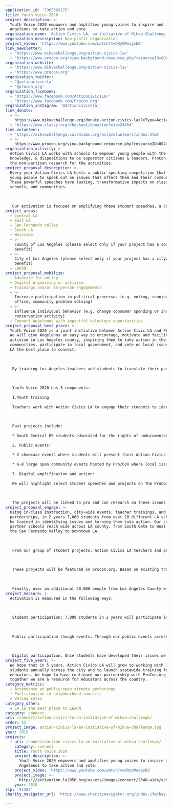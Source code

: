 ```yaml
---
application_id: '7365365175'
title: Youth Voice 2020
project_description: >-
  Youth Voice 2020 empowers and amplifies young voices to inspire and inform
  Angelenos to take action and vote.
organization_name: 'Action Civics LA, an initiative of Mikva Challenge'
organization_description: Non-profit organization
project_video: 'https://www.youtube.com/watch?v=DRyOMoxgsbE'
link_newsletter:
  - 'https://www.mikvachallenge.org/action-civics-la/'
  - 'https://www.procon.org/view.background-resource.php?resourceID=006145'
organization_website:
  - 'https://www.mikvachallenge.org/action-civics-la/'
  - 'https://www.procon.org'
organization_twitter:
  - '@actioncivicsla'
  - '@procon_org'
organization_facebook:
  - 'https://www.facebook.com/ActionCivicsLA/'
  - 'https://www.facebook.com/ProCon.org'
organization_instagram: '@Actioncivicsla'
link_donate:
  - >-
    https://www.mikvachallenge.org/donate-action-civics-la/?eType=ActivityDefinitionInstance&eId=dbd7e11d-a980-44e3-8f09-b215aeb43576
  - 'https://www.classy.org/checkout/donation?eid=24854'
link_volunteer:
  - 'https://mikvachallenge.salsalabs.org/aclavolunteers/index.html'
  - >-
    https://www.procon.org/view.background-resource.php?resourceID=002483#volunteer_application
organization_activity: >-
  Action Civics LA works with schools to empower young people with the skills,
  knowledge, & dispositions to be superstar citizens & leaders. ProCon provides
  the non-partisan research for the activities.
project_proposal_description: >-
  Every year Action Civics LA hosts a public speaking competition that calls
  young people to speak out on issues that affect them and their communities.
  These powerful speeches have lasting, transformative impacts on classrooms,
  schools, and communities.
   
    
   
   Our activation is focused on amplifying these student speeches, a call-to-action, to inform and inspire Angelenos to participate in local neighborhood councils and vote in 2018, 2019, and 2020.
project_areas:
  - Central LA
  - East LA
  - San Fernando Valley
  - South LA
  - Westside
  - >-
    County of Los Angeles (please select only if your project has a countywide
    benefit)
  - >-
    City of Los Angeles (please select only if your project has a citywide
    benefit)
  - LAUSD
project_proposal_mobilize:
  - Advocate for policy
  - Digital organizing or activism
  - Trainings and/or in-person engagements
  - >-
    Increase participation in political processes (e.g. voting, running for
    office, community problem solving)
  - >-
    Influence individual behavior (e.g. change consumer spending or increase
    conservation activity)
  - Connect Angelenos with impactful volunteer opportunities
project_proposal_best_place: >-
  Youth Voice 2020 is a joint initiative between Action Civic LA and ProCon.org.
  We will give Angelenos an easy way to encourage, motivate and facilitate youth
  activism in Los Angeles county, inspiring them to take action in their
  communities, participate in local government, and vote on local issues, making
  LA the best place to connect.
   
    
   
   By training Los Angeles teachers and students to translate their passion into action, highlighting the civic action of youth, and connecting youth to local government, we will show Angelenos how to be active in their communities. Youth Voice 2020 will increase the percentage of young people who are registered to vote; regularly volunteer; and involved in local government. Our focus on action will also increase government responsiveness to local issues. Our ability to amplify youth voices through public events and websites will increase adult participation in local issues, voting rates, volunteerism.
   
    
   
   Youth Voice 2020 has 3 components:
   
   1.Youth training
   
   Teachers work with Action Civics LA to engage their students to identify the most pressing issues in their communities and take action to address these issues. Students learn how to SPEAK OUT, ADVOCATE for change, COLLABORATE with peers and community organizations, RESEARCH issues, DEVELOP action plans to affect change, and SHOWCASE their year-long activism efforts.
   
    
   
   Past projects include:
   
   * South Central HS students advocated for the rights of undocumented immigrants and DREAMers in their school and community bringing in the assistance of immigration lawyers and representatives from Congresswoman Karen Bass’ office; Hancock Park Elementary students researched homelessness rates in their neighborhood and presented their findings to Councilmember Ryu in City Hall; Boyle Heights 9th graders started a school-wide “Unplug Monday” during free periods where students detach from all electronics and focus on interpersonal connections and mental health care. 
   
   2. Public events:
   
   * 2 showcase events where students will present their Action Civics projects and receive feedback from community leaders.
   
   * 6-8 large open community events hosted by Pro/Con where local issues are debated (proposed locations include the Santa Monica Pier, USC, and others). Student projects will be featured and event participants will be asked to take action to support them. 
   
   3. Digital amplification and action:
   
   We will highlight select student speeches and projects on the ProCon.org website for the 500,000 annual users from Los Angeles. We will focus on the following four areas: Water and the environment; Community and School safety; Civic Participation; and Education.
   
    
   
   The projects will be linked to pro and con research on these issues on ProCon.org, a website use by 25 million people per year, including more than 500,000 Angelenos. Web visitors will be able to view the projects, replicate them in their own neighborhood, contact their local representatives, and share with their own social networks.
project_proposal_engage: >-
  Using in-class instruction, city-wide events, teacher trainings, and school
  partnerships, in 2 years 7,000 students from over 20 different LA schools will
  be trained in identifying issues and turning them into action. Our current
  partner schools reach wide across LA county, from South Gate to West LA, from
  the San Fernando Valley to Downtown LA. 
   
    
   
   From our group of student projects, Action Civics LA teachers and partner organizations will select student projects that inspire, educate, and inform in four areas: Water and the environment; Community and School safety; Civic Participation; and Education.
   
    
   
   These projects will be featured on procon.org. Based on existing traffic on procon.org, we estimate that over 50,000 Angelenos will visit these pages and take action to support student work whether it is reading about an issue, sending the issue pages to their neighborhood council, replicating the project in their own neighborhood, or by contacting their local representative. 
   
    
   
   Finally, over an additional 50,000 people from Los Angeles County will be exposed to issues and youth voice at six county-wide public events featuring youth voice on civic issues. After these events, participants will have greater understanding of issues, be able to connect with and support youth leaders, and be ready to take action.
project_measure: |-
  Activation is measured in the following ways:
   
    
   
   Student participation: 7,000 students in 2 years will participate in Action Civics LA in-class programs where they develop their issues and projects. We will measure student learning throughout, measuring increases in ability to debate, do research, analyze issues, and developing strategic plans. Additionally, we plan to track alumni of the program via surveys.
   
    
   
   Public participation though events: Through our public events across the county, we will measure event attendance and exposure to youth issues. We will also measure adoption of student calls to action.
   
    
   
   Digital participation: Once students have developed their issues we will measure dissemination of their ideas and passion via visits to web pages and clickthroughs on various actions including contacting their neighborhood council, contacting their representatives, and downloading information to replicate the project in their own neighborhood. We estimate that 10% of the Los Angeles traffic to ProCon.org will view these student pages, representing 4,000 actions per month or 50,000 people per year.
project_five_years: >-
  We hope that in 5 years, Action Civics LA will grow to working with 15,000
  students annually across the city and to launch statewide training for
  educators. We hope to have continued our partnership with ProCon.org so that
  together we are a resource for educators across the country.
category_metrics:
  - Attendance at public/open streets gatherings
  - Participation in neighborhood councils
  - Voting rates
category_other:
  - LA is the best place to LEARN
category: connect
uri: /connect/action-civics-la-an-initiative-of-mikva-challenge/
order: 52
project_image: action-civics-la-an-initiative-of-mikva-challenge.jpg
year: 2018
projects:
  - uri: /connect/action-civics-la-an-initiative-of-mikva-challenge/
    category: connect
    title: Youth Voice 2020
    project_description: >-
      Youth Voice 2020 empowers and amplifies young voices to inspire and inform
      Angelenos to take action and vote.
    project_video: 'https://www.youtube.com/watch?v=DRyOMoxgsbE'
    project_image: >-
      https://activation.la2050.org/assets/images/connect/2048-wide/action-civics-la-an-initiative-of-mikva-challenge.jpg
    year: 2018
zip: '91383'
charity_navigator_url: 'https://www.charitynavigator.org/index.cfm?bay=search.profile&ein=522033353'

---
```

